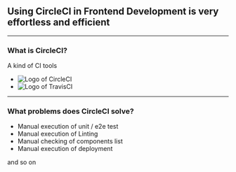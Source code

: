 <!-- classes: title -->

## Using CircleCI in Frontend Development is very effortless and efficient

---

<!-- classes: what-is-circleci -->

### What is CircleCI?

<p>A kind of CI tools</p>

* ![Logo of CircleCI](https://d3r49iyjzglexf.cloudfront.net/ja/circleci-logo-stacked-fb-2bbc2f98672809be0a4e917efde89548d5ee527dabbece4384317c540d2c3984.png)
* ![Logo of TravisCI](https://cdn.worldvectorlogo.com/logos/travis-ci.svg)

---

### What problems does CircleCI solve?

* Manual execution of unit / e2e test
* Manual execution of Linting
* Manual checking of components list
* Manual execution of deployment

and so on
